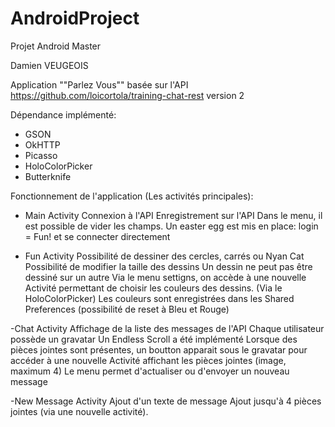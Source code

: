 # AndroidProject
Projet Android Master

Damien VEUGEOIS

Application ""Parlez Vous"" basée sur l'API https://github.com/loicortola/training-chat-rest version 2

Dépendance implémenté:
- GSON
- OkHTTP
- Picasso
- HoloColorPicker
- Butterknife

Fonctionnement de l'application (Les activités principales):
- Main Activity
	Connexion à l'API
	Enregistrement sur l'API
	Dans le menu, il est possible de vider les champs.
	Un easter egg est mis en place: login = Fun! et se connecter directement
	
- Fun Activity
	Possibilité de dessiner des cercles, carrés ou Nyan Cat
	Possibilité de modifier la taille des dessins
	Un dessin ne peut pas être dessiné sur un autre
	Via le menu settigns, on accède à une nouvelle Activité permettant de choisir les couleurs des dessins.
	(Via le HoloColorPicker)
	Les couleurs sont enregistrées dans les Shared Preferences  (possibilité de reset à Bleu et Rouge)
	
-Chat Activity
	Affichage de la liste des messages de l'API
	Chaque utilisateur possède un gravatar
	Un Endless Scroll a été implémenté
	Lorsque des pièces jointes sont présentes, un boutton apparait sous le gravatar pour accéder à une nouvelle Activité affichant les pièces jointes (image, maximum 4)
	Le menu permet d'actualiser ou d'envoyer un nouveau message

-New Message Activity
	Ajout d'un texte de message
	Ajout jusqu'à 4 pièces jointes (via une nouvelle activité).
	
	
